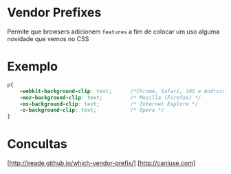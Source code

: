 # Vendor Prefixes

Permite que browsers adicionem `features`
a fim de colocar um uso alguma novidade que vemos no CSS

# Exemplo

```css
p{
    -webkit-background-clip: text;      /*Chrome, Safari, iOS e Android */
    -moz-background-clip: text;         /* Mozilla (Firefox) */
    -ms-background-clip: text;          /* Internet Explore */
    -o-background-clip: text;           /* Opera */
}

```
# Concultas

[http://ireade.github.io/which-vendor-prefix/]
[http://caniuse.com]
